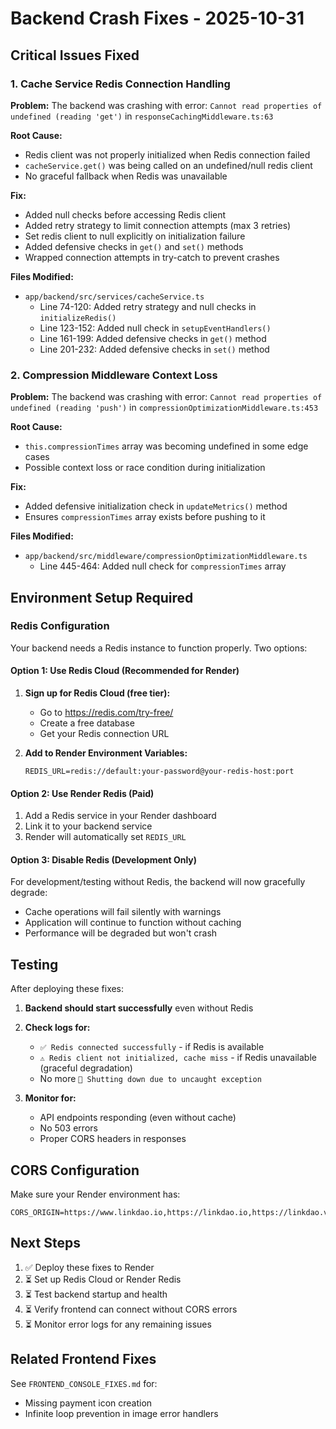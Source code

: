 # Backend Crash Fixes - 2025-10-31

## Critical Issues Fixed

### 1. Cache Service Redis Connection Handling

**Problem:**
The backend was crashing with error: `Cannot read properties of undefined (reading 'get')` in `responseCachingMiddleware.ts:63`

**Root Cause:**
- Redis client was not properly initialized when Redis connection failed
- `cacheService.get()` was being called on an undefined/null redis client
- No graceful fallback when Redis was unavailable

**Fix:**
- Added null checks before accessing Redis client
- Added retry strategy to limit connection attempts (max 3 retries)
- Set redis client to null explicitly on initialization failure
- Added defensive checks in `get()` and `set()` methods
- Wrapped connection attempts in try-catch to prevent crashes

**Files Modified:**
- `app/backend/src/services/cacheService.ts`
  - Line 74-120: Added retry strategy and null checks in `initializeRedis()`
  - Line 123-152: Added null check in `setupEventHandlers()`
  - Line 161-199: Added defensive checks in `get()` method
  - Line 201-232: Added defensive checks in `set()` method

### 2. Compression Middleware Context Loss

**Problem:**
The backend was crashing with error: `Cannot read properties of undefined (reading 'push')` in `compressionOptimizationMiddleware.ts:453`

**Root Cause:**
- `this.compressionTimes` array was becoming undefined in some edge cases
- Possible context loss or race condition during initialization

**Fix:**
- Added defensive initialization check in `updateMetrics()` method
- Ensures `compressionTimes` array exists before pushing to it

**Files Modified:**
- `app/backend/src/middleware/compressionOptimizationMiddleware.ts`
  - Line 445-464: Added null check for `compressionTimes` array

## Environment Setup Required

### Redis Configuration

Your backend needs a Redis instance to function properly. Two options:

#### Option 1: Use Redis Cloud (Recommended for Render)

1. **Sign up for Redis Cloud (free tier):**
   - Go to https://redis.com/try-free/
   - Create a free database
   - Get your Redis connection URL

2. **Add to Render Environment Variables:**
   ```
   REDIS_URL=redis://default:your-password@your-redis-host:port
   ```

#### Option 2: Use Render Redis (Paid)

1. Add a Redis service in your Render dashboard
2. Link it to your backend service
3. Render will automatically set `REDIS_URL`

#### Option 3: Disable Redis (Development Only)

For development/testing without Redis, the backend will now gracefully degrade:
- Cache operations will fail silently with warnings
- Application will continue to function without caching
- Performance will be degraded but won't crash

## Testing

After deploying these fixes:

1. **Backend should start successfully** even without Redis
2. **Check logs for:**
   - `✅ Redis connected successfully` - if Redis is available
   - `⚠️ Redis client not initialized, cache miss` - if Redis unavailable (graceful degradation)
   - No more `🛑 Shutting down due to uncaught exception`

3. **Monitor for:**
   - API endpoints responding (even without cache)
   - No 503 errors
   - Proper CORS headers in responses

## CORS Configuration

Make sure your Render environment has:
```
CORS_ORIGIN=https://www.linkdao.io,https://linkdao.io,https://linkdao.vercel.app
```

## Next Steps

1. ✅ Deploy these fixes to Render
2. ⏳ Set up Redis Cloud or Render Redis
3. ⏳ Test backend startup and health
4. ⏳ Verify frontend can connect without CORS errors
5. ⏳ Monitor error logs for any remaining issues

## Related Frontend Fixes

See `FRONTEND_CONSOLE_FIXES.md` for:
- Missing payment icon creation
- Infinite loop prevention in image error handlers
